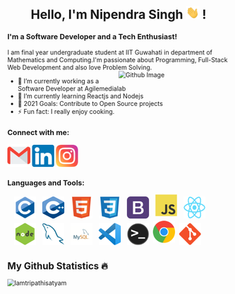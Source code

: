 <h1 align="center">Hello, I'm Nipendra Singh <img src="https://raw.githubusercontent.com/ABSphreak/ABSphreak/master/gifs/Hi.gif" width="30px"> ! </h1>

<h3 align="left">I'm a Software Developer and a Tech Enthusiast!</h3>
  I am final year undergraduate student at IIT Guwahati in department of Mathematics and Computing.I'm passionate about Programming, Full-Stack Web Development and also love Problem Solving. 
 
<img width="50%" align="right" alt="Github Image" src="https://raw.githubusercontent.com/onimur/.github/master/.resources/git-header.svg" />

- 🔭 I’m currently working as a Software Developer at Agilemedialab
- 🌱 I’m currently learning Reactjs and Nodejs
- 🥅 2021 Goals: Contribute to Open Source projects
- ⚡ Fun fact: I really enjoy cooking.

### Connect with me:
<a href="mailto:nipendra@gmail.com" target="_blank"><img src="https://github.com/nipendra/nipendra/blob/main/icons/gmail.png" width="52" alt="Email"></a>
<a href="https://linkedin.com/in/nipendra" target="_blank"><img src="https://github.com/nipendra/nipendra/blob/main/icons/linkedin.png" width="50" alt="LinkedIn"></a>
<a href="https://instagram.com/nip_endra" target="_blank"><img src="https://github.com/nipendra/nipendra/blob/main/icons/instagram.png" width="50" alt="Instagram"></a>

### Languages and Tools:

<div align="left" style="margin:10px">
  
<img src="https://github.com/nipendra/nipendra/blob/main/icons/c-original.svg?raw=true" height="50" width="50" style="vertical-align:top; margin:5px">
<img src="https://github.com/nipendra/nipendra/blob/main/icons/c++.png?raw=true" height="50" width="50" style="vertical-align:top; margin:5px" >
<img src="https://github.com/nipendra/nipendra/blob/main/icons/html.svg?raw=true" height="50" width="50" style="vertical-align:top; margin:5px">
<img src="https://github.com/nipendra/nipendra/blob/main/icons/css.svg?raw=true" height="50" width="50" style="vertical-align:top; margin:5px">
<img src="https://github.com/nipendra/nipendra/blob/main/icons/bootstrap.png?raw=true" height="50" width="50" style="vertical-align:top; margin:5px">
<img src="https://github.com/nipendra/nipendra/blob/main/icons/js.svg?raw=true" height="50" width="50" style="vertical-align:top; margin-left:5px; margin-right:5px">
<img src="https://github.com/nipendra/nipendra/blob/main/icons/react.png?raw=true" height="50" width="50" style="vertical-align:top; margin:5px">
<img src="https://github.com/nipendra/nipendra/blob/main/icons/node.jpeg?raw=true" height="50" width="50" style="vertical-align:top; margin:5px">
<img src="https://github.com/nipendra/nipendra/blob/main/icons/sql.svg?raw=true" height="50" width="50" style="vertical-align:top; margin:5px">
<img src="https://github.com/nipendra/nipendra/blob/main/icons/mysql.png?raw=true" height="50" width="50" style="vertical-align:top; margin:5px">
<img src="https://github.com/nipendra/nipendra/blob/main/icons/vs.png?raw=true" height="50" width="50" style="vertical-align:top; margin:5px">
<img src="https://github.com/nipendra/nipendra/blob/main/icons/terminal.png?raw=true" height="50" width="50" style="vertical-align:top; margin:5px">
<img src="https://github.com/nipendra/nipendra/blob/main/icons/chrome.png?raw=true" height="50" width="50" style="vertical-align:top; margin:5px>
<img src="https://github.com/nipendra/nipendra/blob/main/icons/github.png?raw=true" height="50" width="50" style="vertical-align:top; margin:5px">
<img src="https://github.com/nipendra/nipendra/blob/main/icons/git.svg?raw=true" height="50" width="50" style="vertical-align:top; margin:5px">
</div>

<h2 align="left">My Github Statistics 🔥</h2>   
  
<p align="left">
<img src="https://github-readme-stats.vercel.app/api?username=nipendra&show_icons=true&theme=radical" alt="Iamtripathisatyam" />
</p>


